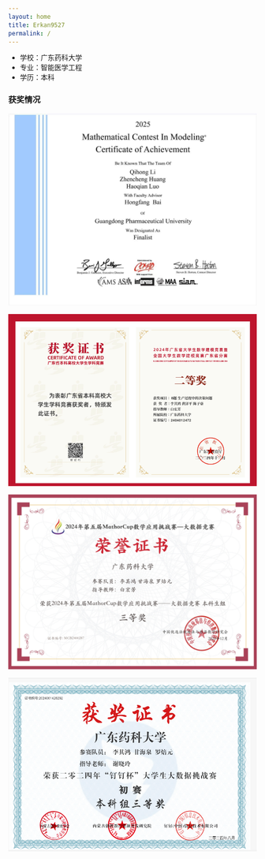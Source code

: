 ```yaml
---
layout: home
title: Erkan9527
permalink: /
---
```


- 学校：广东药科大学
- 专业：智能医学工程
- 学历：本科

### 获奖情况

![2025年美国大学生数学建模大赛F奖](assets/mcm_F.png)

![2024全国大学生数学建模大赛广东省二等奖](assets/2024cnm.png)

![2024全国大学生数学建模大赛广东省二等奖](assets/2024mothercup.png)

![2024年钉钉杯大学生大数据挑战赛三等奖](assets/dingding.png)

